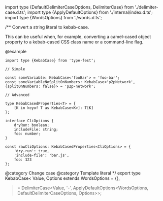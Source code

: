 import type {DefaultDelimiterCaseOptions, DelimiterCase} from './delimiter-case.d.ts';
import type {ApplyDefaultOptions} from './internal/index.d.ts';
import type {WordsOptions} from './words.d.ts';

/\*\*
Convert a string literal to kebab-case.

This can be useful when, for example, converting a camel-cased object property to a kebab-cased CSS class name or a command-line flag.

@example

    import type {KebabCase} from 'type-fest';

    // Simple

    const someVariable: KebabCase<'fooBar'> = 'foo-bar';
    const someVariableNoSplitOnNumbers: KebabCase<'p2pNetwork', {splitOnNumbers: false}> = 'p2p-network';

    // Advanced

    type KebabCasedProperties<T> = {
        [K in keyof T as KebabCase<K>]: T[K]
    };

    interface CliOptions {
        dryRun: boolean;
        includeFile: string;
        foo: number;
    }

    const rawCliOptions: KebabCasedProperties<CliOptions> = {
        'dry-run': true,
        'include-file': 'bar.js',
        foo: 123
    };

@category Change case
@category Template literal
\*/
export type KebabCase\<
Value,
Options extends WordsOptions = {},

> = DelimiterCase\<Value, '-', ApplyDefaultOptions\<WordsOptions, DefaultDelimiterCaseOptions, Options\>\>;
